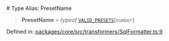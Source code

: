 <div v-pre>
# Type Alias: PresetName

> **PresetName** = *typeof* [`VALID_PRESETS`](../variables/VALID_PRESETS.md)\[`number`\]

Defined in: [packages/core/src/transformers/SqlFormatter.ts:9](https://github.com/mk3008/rawsql-ts/blob/3b53f17d700cf976ce5c49b674a04b41eeb14c40/packages/core/src/transformers/SqlFormatter.ts#L9)
</div>
